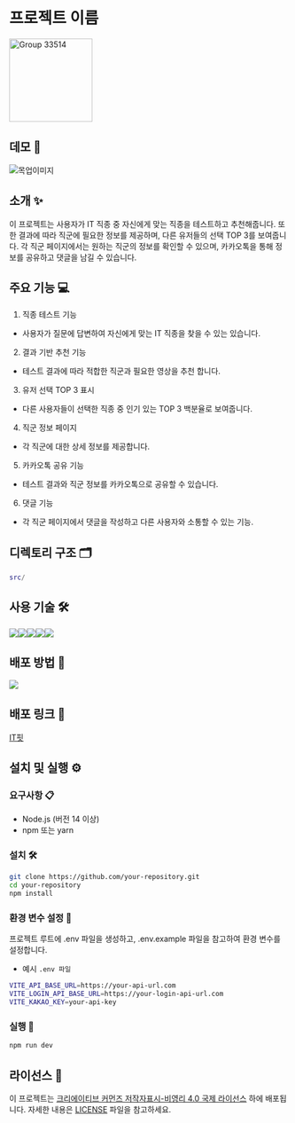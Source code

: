 # 프로젝트 이름

<a href="https://outsourcing-topaz.vercel.app/"><img width="150" alt="Group 33514" src="https://github.com/harry21-kr/outsourcing/assets/71476841/46207189-f068-4e16-ae0d-484f68883943"></a>

## 데모 📸

![목업이미지](https://github.com/harry21-kr/outsourcing/assets/71476841/abca4828-8358-4649-a3a2-391cdf203e89)


## 소개 ✨

이 프로젝트는 사용자가 IT 직종 중 자신에게 맞는 직종을 테스트하고 추천해줍니다. 또한 결과에 따라 직군에 필요한 정보를 제공하며, 다른 유저들의 선택 TOP 3를 보여줍니다. 각 직군 페이지에서는 원하는 직군의 정보를 확인할 수 있으며, 카카오톡을 통해 정보를 공유하고 댓글을 남길 수 있습니다.

## 주요 기능 💻

1. 직종 테스트 기능

- 사용자가 질문에 답변하여 자신에게 맞는 IT 직종을 찾을 수 있는 있습니다.

2. 결과 기반 추천 기능

- 테스트 결과에 따라 적합한 직군과 필요한 영상을 추천 합니다.

3. 유저 선택 TOP 3 표시

- 다른 사용자들이 선택한 직종 중 인기 있는 TOP 3 백분율로 보여줍니다.

4. 직군 정보 페이지

- 각 직군에 대한 상세 정보를 제공합니다.

5. 카카오톡 공유 기능

- 테스트 결과와 직군 정보를 카카오톡으로 공유할 수 있습니다.

6. 댓글 기능

- 각 직군 페이지에서 댓글을 작성하고 다른 사용자와 소통할 수 있는 기능.

## 디렉토리 구조 🗂️

```lua
src/
```

## 사용 기술 🛠️
<div style="display:flex; flex-wrap:wrap">
<img src="https://img.shields.io/badge/react-61DAFB?style=for-the-badge&logo=react&logoColor=white">
<img src="https://img.shields.io/badge/reactrouter-CA4245?style=for-the-badge&logo=reactrouter&logoColor=white">
<img src="https://img.shields.io/badge/supabase-3FCF8E?style=for-the-badge&logo=supabase&logoColor=white">
<img src="https://img.shields.io/badge/reactquery-FF4154?style=for-the-badge&logo=reactquery&logoColor=white">
<img src="https://img.shields.io/badge/styledcomponents-DB7093?style=for-the-badge&logo=styledcomponents&logoColor=white">
</div>

## 배포 방법 🚀

<img src="https://img.shields.io/badge/vercel-000000?style=for-the-badge&logo=vercel&logoColor=white">

## 배포 링크 🔗

[IT핏](https://outsourcing-topaz.vercel.app/)

## 설치 및 실행 ⚙️

### 요구사항 📋

- Node.js (버전 14 이상)
- npm 또는 yarn

### 설치 🛠️

```bash
git clone https://github.com/your-repository.git
cd your-repository
npm install
```

### 환경 변수 설정 🔧

프로젝트 루트에 .env 파일을 생성하고, .env.example 파일을 참고하여 환경 변수를 설정합니다.

- 예시 `.env 파일`

```bash
VITE_API_BASE_URL=https://your-api-url.com
VITE_LOGIN_API_BASE_URL=https://your-login-api-url.com
VITE_KAKAO_KEY=your-api-key
```

### 실행 👀

```bash
npm run dev
```

## 라이선스 📄

이 프로젝트는 [크리에이티브 커먼즈 저작자표시-비영리 4.0 국제 라이선스](https://creativecommons.org/licenses/by-nc/4.0/) 하에 배포됩니다. 자세한 내용은 [LICENSE](./LICENSE) 파일을 참고하세요.


